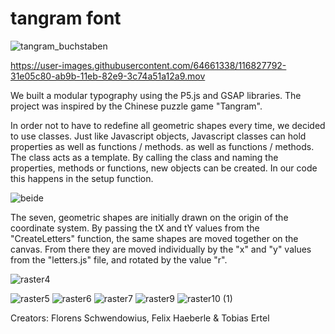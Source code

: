 # tangram font

![tangram_buchstaben](https://user-images.githubusercontent.com/64661338/116827763-0b222600-ab9b-11eb-960b-5c2f5918adf8.jpeg)


https://user-images.githubusercontent.com/64661338/116827792-31e05c80-ab9b-11eb-82e9-3c74a51a12a9.mov


We built a modular typography using the P5.js and GSAP libraries. The project was inspired by the Chinese puzzle game "Tangram".

In order not to have to redefine all geometric shapes every time,
we decided to use classes. Just like
Javascript objects, Javascript classes can hold properties as well as functions / methods.
as well as functions / methods. The class acts as a
template. By calling the class and naming the properties,
methods or functions, new objects can be created.
In our code this happens in the setup function.

![beide](https://user-images.githubusercontent.com/64661338/116827756-ffcefa80-ab9a-11eb-9415-7075278c3150.png)


The seven, geometric shapes are initially drawn on the origin of the coordinate system. By passing the tX and tY values from the "CreateLetters" function, the same shapes are moved together on the canvas. From there they are moved individually by the "x" and "y" values from the "letters.js" file, and rotated by the value "r".

![raster4](https://user-images.githubusercontent.com/64661338/116827727-dc0bb480-ab9a-11eb-90c9-8eb41170a275.png)

![raster5](https://user-images.githubusercontent.com/64661338/116827728-dca44b00-ab9a-11eb-8d0e-d88e42da1298.png)
![raster6](https://user-images.githubusercontent.com/64661338/116827729-dd3ce180-ab9a-11eb-864f-d9b6075b1ab2.png)
![raster7](https://user-images.githubusercontent.com/64661338/116827730-dd3ce180-ab9a-11eb-89e8-c60ae29347c5.png)
![raster9](https://user-images.githubusercontent.com/64661338/116827731-ddd57800-ab9a-11eb-800f-ee6a15ca03d0.png)
![raster10 (1)](https://user-images.githubusercontent.com/64661338/116827733-de6e0e80-ab9a-11eb-938b-8cd8de1decaf.png)

Creators: 
Florens Schwendowius, Felix Haeberle & Tobias Ertel


